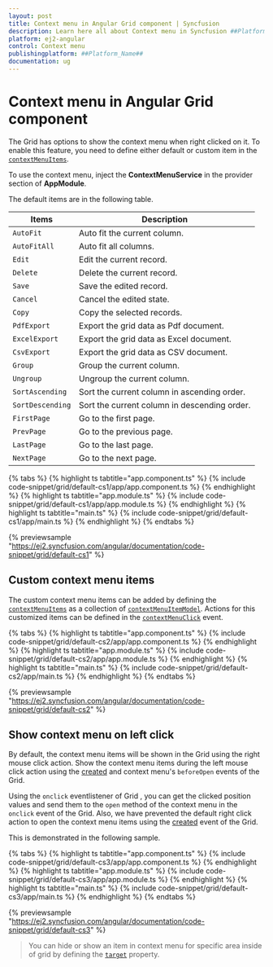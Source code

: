 ```yaml
---
layout: post
title: Context menu in Angular Grid component | Syncfusion
description: Learn here all about Context menu in Syncfusion ##Platform_Name## Grid component of Syncfusion Essential JS 2 and more.
platform: ej2-angular
control: Context menu 
publishingplatform: ##Platform_Name##
documentation: ug
---
```


# Context menu in Angular Grid component

The Grid has options to show the context menu when right clicked on it. To enable this feature,
you need to define either default or custom item in the
[`contextMenuItems`](https://ej2.syncfusion.com/angular/documentation/api/grid/#contextmenuitems).

To use the context menu, inject the **ContextMenuService** in the provider section of **AppModule**.

The default items are in the following table.

Items| Description
----|----
`AutoFit`|  Auto fit the current column.
`AutoFitAll` | Auto fit all columns.
`Edit`|  Edit the current record.
`Delete` | Delete the current record.
`Save` | Save the edited record.
`Cancel` | Cancel the edited state.
`Copy` | Copy the selected records.
`PdfExport` | Export the grid data as Pdf document.
`ExcelExport` | Export the grid data as Excel document.
`CsvExport` | Export the grid data as CSV document.
`Group` | Group the current column.
`Ungroup` | Ungroup the current column.
`SortAscending` | Sort the current column in ascending order.
`SortDescending` | Sort the current column in descending order.
`FirstPage` | Go to the first page.
`PrevPage` | Go to the previous page.
`LastPage` | Go to the last page.
`NextPage` | Go to the next page.

{% tabs %}
{% highlight ts tabtitle="app.component.ts" %}
{% include code-snippet/grid/default-cs1/app/app.component.ts %}
{% endhighlight %}
{% highlight ts tabtitle="app.module.ts" %}
{% include code-snippet/grid/default-cs1/app/app.module.ts %}
{% endhighlight %}
{% highlight ts tabtitle="main.ts" %}
{% include code-snippet/grid/default-cs1/app/main.ts %}
{% endhighlight %}
{% endtabs %}
  
{% previewsample "https://ej2.syncfusion.com/angular/documentation/code-snippet/grid/default-cs1" %}

## Custom context menu items

The custom context menu items can be added by defining the
[`contextMenuItems`](https://ej2.syncfusion.com/angular/documentation/api/grid/#contextmenuitems) as a collection of
[`contextMenuItemModel`](https://ej2.syncfusion.com/angular/documentation/api/grid/contextMenuItemModel).
Actions for this customized items can be defined in the
[`contextMenuClick`](https://ej2.syncfusion.com/angular/documentation/api/grid/#contextmenuclick) event.

{% tabs %}
{% highlight ts tabtitle="app.component.ts" %}
{% include code-snippet/grid/default-cs2/app/app.component.ts %}
{% endhighlight %}
{% highlight ts tabtitle="app.module.ts" %}
{% include code-snippet/grid/default-cs2/app/app.module.ts %}
{% endhighlight %}
{% highlight ts tabtitle="main.ts" %}
{% include code-snippet/grid/default-cs2/app/main.ts %}
{% endhighlight %}
{% endtabs %}
  
{% previewsample "https://ej2.syncfusion.com/angular/documentation/code-snippet/grid/default-cs2" %}

## Show context menu on left click

By default, the context menu items will be shown in the Grid using the right mouse click action. Show the context menu items during the left mouse click action using the [created](https://ej2.syncfusion.com/angular/documentation/api/grid/#created) and context menu's `beforeOpen` events of the Grid.

Using the `onclick` eventlistener of Grid , you can get the clicked position values and send them to the `open` method of the context menu in the `onclick` event of the Grid. Also, we have prevented the default right click action to open the context menu items using the [created](https://ej2.syncfusion.com/angular/documentation/api/grid/#created) event of the Grid.

This is demonstrated in the following sample.

{% tabs %}
{% highlight ts tabtitle="app.component.ts" %}
{% include code-snippet/grid/default-cs3/app/app.component.ts %}
{% endhighlight %}
{% highlight ts tabtitle="app.module.ts" %}
{% include code-snippet/grid/default-cs3/app/app.module.ts %}
{% endhighlight %}
{% highlight ts tabtitle="main.ts" %}
{% include code-snippet/grid/default-cs3/app/main.ts %}
{% endhighlight %}
{% endtabs %}
  
{% previewsample "https://ej2.syncfusion.com/angular/documentation/code-snippet/grid/default-cs3" %}

> You can hide or show an item in context menu for specific area inside of grid by defining the
[`target`](https://ej2.syncfusion.com/angular/documentation/api/grid/contextMenuItemModel/#target) property.
